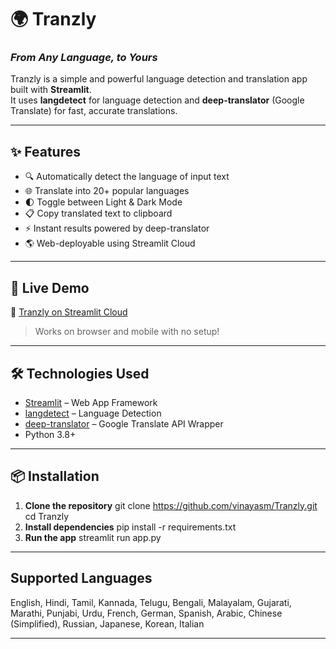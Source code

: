 # 🌍 Tranzly
### *From Any Language, to Yours*

Tranzly is a simple and powerful language detection and translation app built with **Streamlit**.  
It uses **langdetect** for language detection and **deep-translator** (Google Translate) for fast, accurate translations.

---

## ✨ Features

- 🔍 Automatically detect the language of input text
- 🌐 Translate into 20+ popular languages
- 🌓 Toggle between Light & Dark Mode
- 📋 Copy translated text to clipboard
- ⚡ Instant results powered by deep-translator
- 🌎 Web-deployable using Streamlit Cloud

---

## 🚀 Live Demo

🔗 [Tranzly on Streamlit Cloud](https://tranzly-4y57afpvetnaxh4xzpyenj.streamlit.app/)

> Works on browser and mobile with no setup!

---

## 🛠️ Technologies Used

- [Streamlit](https://streamlit.io) – Web App Framework
- [langdetect](https://pypi.org/project/langdetect/) – Language Detection
- [deep-translator](https://pypi.org/project/deep-translator/) – Google Translate API Wrapper
- Python 3.8+

---

## 📦 Installation

1. **Clone the repository**
    git clone https://github.com/vinayasm/Tranzly.git
    cd Tranzly
2. **Install dependencies**
    pip install -r requirements.txt
3. **Run the app**
    streamlit run app.py

---

## Supported Languages
English, Hindi, Tamil, Kannada, Telugu, Bengali, Malayalam, Gujarati, Marathi, Punjabi, Urdu, French, German, Spanish, Arabic, Chinese (Simplified), Russian, Japanese, Korean, Italian

---
